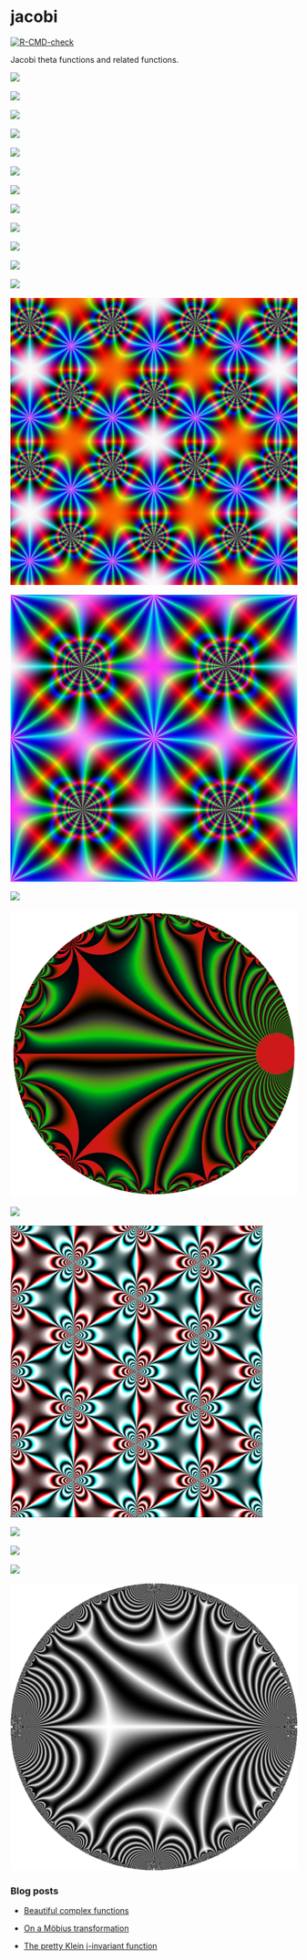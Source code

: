 # jacobi

<!-- badges: start -->
[![R-CMD-check](https://github.com/stla/jacobi/actions/workflows/R-CMD-check.yaml/badge.svg)](https://github.com/stla/jacobi/actions/workflows/R-CMD-check.yaml)
<!-- badges: end -->

Jacobi theta functions and related functions.

![](https://raw.githubusercontent.com/stla/jacobi/main/inst/images/Dedekind.png)

![](https://raw.githubusercontent.com/stla/jacobi/main/inst/images/Eisenstein4.png)

![](https://raw.githubusercontent.com/stla/jacobi/main/inst/images/Eisenstein6.png)

![](https://raw.githubusercontent.com/stla/jacobi/main/inst/images/sigma.png)

![](https://raw.githubusercontent.com/stla/jacobi/main/inst/images/zeta.png)

![](https://raw.githubusercontent.com/stla/jacobi/main/inst/images/wpprime.png)

![](https://raw.githubusercontent.com/stla/jacobi/main/inst/images/Costa_full.gif)

![](https://raw.githubusercontent.com/stla/jacobi/main/inst/images/Costa2.gif)

![](https://raw.githubusercontent.com/stla/jacobi/main/inst/images/SigmaTorus.gif)

![](https://raw.githubusercontent.com/stla/jacobi/main/inst/images/jellip_cn_1-16.png)

![](https://raw.githubusercontent.com/stla/jacobi/main/inst/images/jellip_cn_circle_mobius.gif)

![](https://raw.githubusercontent.com/stla/jacobi/main/inst/images/ball_cn.gif)

![](https://raw.githubusercontent.com/stla/jacobi/main/inst/images/cm.png)

![](https://raw.githubusercontent.com/stla/jacobi/main/inst/images/sl.png)

![](https://raw.githubusercontent.com/stla/jacobi/main/inst/images/wp_Sobel.gif)

![](https://raw.githubusercontent.com/stla/jacobi/main/inst/images/RogersRamanujanAlternating_pow5.png)

![](https://raw.githubusercontent.com/stla/jacobi/main/inst/images/RogersRamanujanMobius.gif)

![](https://raw.githubusercontent.com/stla/jacobi/main/inst/images/wpprime_equianharmonic.png)

![](https://raw.githubusercontent.com/stla/jacobi/main/inst/images/lambda_Cayley.gif)

![](https://raw.githubusercontent.com/stla/jacobi/main/inst/images/lambdaOnSquare.gif)

![](https://raw.githubusercontent.com/stla/jacobi/main/inst/images/kleinOnSquare.gif)

![](https://raw.githubusercontent.com/stla/jacobi/main/inst/images/etaDedekindOnCircle.png)


### Blog posts

- [Beautiful complex functions](https://laustep.github.io/stlahblog/posts/beautifulComplexFunctions.html)

- [On a Möbius transformation](https://laustep.github.io/stlahblog/posts/OnAMobiusTransformation.html)

- [The pretty Klein j-invariant function](https://laustep.github.io/stlahblog/posts/KleinJinvariant.html)